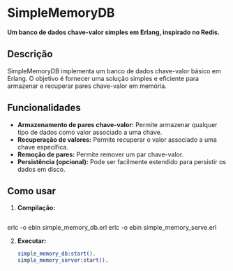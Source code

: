 # SimpleMemoryDB

**Um banco de dados chave-valor simples em Erlang, inspirado no Redis.**

## Descrição
SimpleMemoryDB implementa um banco de dados chave-valor básico em Erlang. O objetivo é fornecer uma solução simples e eficiente para armazenar e recuperar pares chave-valor em memória.

## Funcionalidades
* **Armazenamento de pares chave-valor:** Permite armazenar qualquer tipo de dados como valor associado a uma chave.
* **Recuperação de valores:** Permite recuperar o valor associado a uma chave específica.
* **Remoção de pares:** Permite remover um par chave-valor.
* **Persistência (opcional):** Pode ser facilmente estendido para persistir os dados em disco.

## Como usar
1. **Compilação:**
   ```bash
  erlc -o ebin simple_memory_db.erl
  erlc -o ebin simple_memory_serve.erl

2. **Executar:**
    ```bash
    simple_memory_db:start().
    simple_memory_server:start().
